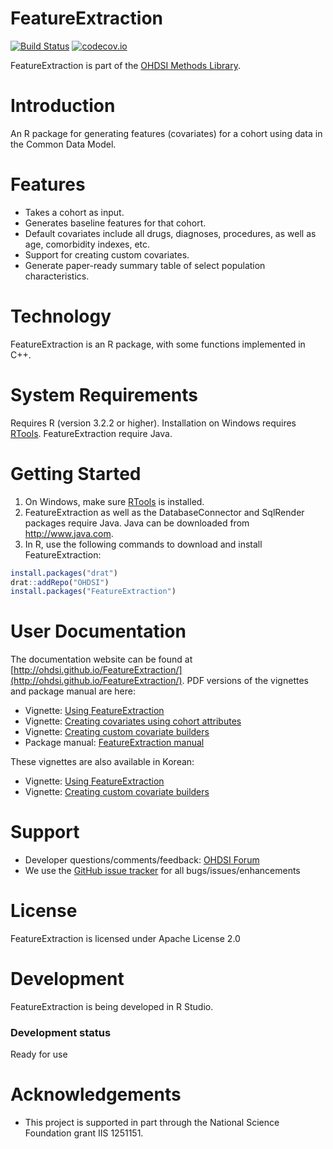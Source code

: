 FeatureExtraction
=================

[![Build Status](https://travis-ci.org/OHDSI/FeatureExtraction.svg?branch=master)](https://travis-ci.org/OHDSI/FeatureExtraction)
[![codecov.io](https://codecov.io/github/OHDSI/FeatureExtraction/coverage.svg?branch=master)](https://codecov.io/github/OHDSI/FeatureExtraction?branch=master)

FeatureExtraction is part of the [OHDSI Methods Library](https://ohdsi.github.io/MethodsLibrary).

Introduction
============
An R package for generating features (covariates) for a cohort using data in the Common Data Model.

Features
========
- Takes a cohort as input.
- Generates baseline features for that cohort.
- Default covariates include all drugs, diagnoses, procedures, as well as age, comorbidity indexes, etc.
- Support for creating custom covariates.
- Generate paper-ready summary table of select population characteristics.

Technology
==========
FeatureExtraction is an R package, with some functions implemented in C++.

System Requirements
===================
Requires R (version 3.2.2 or higher). Installation on Windows requires [RTools](http://cran.r-project.org/bin/windows/Rtools/). FeatureExtraction require Java.

Getting Started
===============
1. On Windows, make sure [RTools](http://cran.r-project.org/bin/windows/Rtools/) is installed.
2. FeatureExtraction as well as the DatabaseConnector and SqlRender packages require Java. Java can be downloaded from
<a href="http://www.java.com" target="_blank">http://www.java.com</a>.
3. In R, use the following commands to download and install FeatureExtraction:

  ```r
  install.packages("drat")
  drat::addRepo("OHDSI")
  install.packages("FeatureExtraction")
  ```

User Documentation
==================
The documentation website can be found at [http://ohdsi.github.io/FeatureExtraction/](http://ohdsi.github.io/FeatureExtraction/). PDF versions of the vignettes and package manual are here:

* Vignette: [Using FeatureExtraction](https://raw.githubusercontent.com/OHDSI/FeatureExtraction/master/inst/doc/UsingFeatureExtraction.pdf)
* Vignette: [Creating covariates using cohort attributes](https://raw.githubusercontent.com/OHDSI/FeatureExtraction/master/inst/doc/CreatingCovariatesUsingCohortAttributes.pdf)
* Vignette: [Creating custom covariate builders](https://raw.githubusercontent.com/OHDSI/FeatureExtraction/master/inst/doc/CreatingCustomCovariateBuilders.pdf)
* Package manual: [FeatureExtraction manual](https://raw.githubusercontent.com/OHDSI/FeatureExtraction/master/extras/FeatureExtraction.pdf) 

These vignettes are also available in Korean:

* Vignette: [Using FeatureExtraction](https://raw.githubusercontent.com/OHDSI/FeatureExtraction/master/inst/doc/UsingFeatureExtractionKorean.pdf)
* Vignette: [Creating custom covariate builders](https://raw.githubusercontent.com/OHDSI/FeatureExtraction/master/inst/doc/CreatingCustomCovariateBuildersKorean.pdf)



Support
=======
* Developer questions/comments/feedback: <a href="http://forums.ohdsi.org/c/developers">OHDSI Forum</a>
* We use the <a href="../../issues">GitHub issue tracker</a> for all bugs/issues/enhancements
 
License
=======
FeatureExtraction is licensed under Apache License 2.0

Development
===========
FeatureExtraction is being developed in R Studio.

### Development status

Ready for use

# Acknowledgements
- This project is supported in part through the National Science Foundation grant IIS 1251151.
